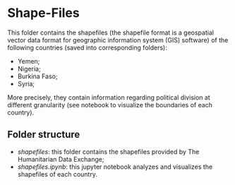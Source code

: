 # Shape-Files

This folder contains the shapefiles (the shapefile format is a geospatial vector data format for geographic information system (GIS) software) of the following countries (saved into corresponding folders):

- Yemen;
- Nigeria;
- Burkina Faso;
- Syria;

More precisely, they contain information regarding political division at different granularity (see notebook to visualize the boundaries of each country).

## Folder structure

- *shapefiles*: this folder contains the shapefiles provided by The Humanitarian Data Exchange;
- *shapefiles.ipynb*: this jupyter notebook analyzes and visualizes the shapefiles of each country.

